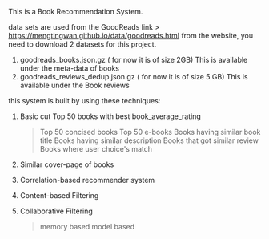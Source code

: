 This is a Book Recommendation System.

data sets are used from the GoodReads  link > https://mengtingwan.github.io/data/goodreads.html
from the website, you need to download 2 datasets for this project.

1. goodreads_books.json.gz ( for now it is of size 2GB)  This is available under the meta-data of books
2. goodreads_reviews_dedup.json.gz ( for now it is of size 5 GB) This is available under the Book reviews

this system is built by using these techniques:

1) Basic cut
      Top 50 books with best book_average_rating
     > Top 50 concised books
     > Top 50 e-books
     > Books having similar book title
     > Books having similar description
     > Books that got similar review
     > Books where user choice's match
     > 
2) Similar cover-page of books

3) Correlation-based recommender system

4) Content-based Filtering

5) Collaborative Filtering
   > memory based
   > model based
   

